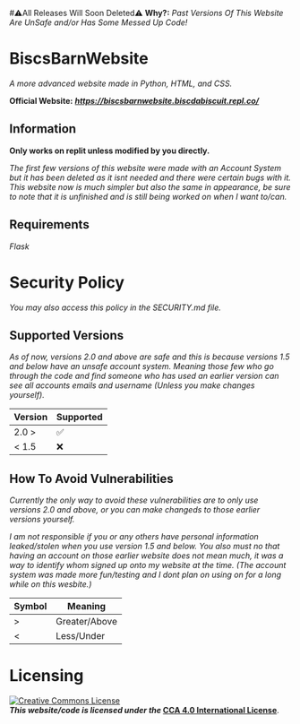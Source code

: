 #⚠️All Releases Will Soon Deleted⚠️
**Why?:** *Past Versions Of This Website Are UnSafe and/or Has Some Messed Up Code!*

# BiscsBarnWebsite
*A more advanced website made in Python, HTML, and CSS.*

**Official Website:** __*https://biscsbarnwebsite.biscdabiscuit.repl.co/*__ 

## Information
**Only works on replit unless modified by you directly.**

*The first few versions of this website were made with an Account System but it has been deleted as it isnt needed and there were certain bugs with it.
This website now is much simpler but also the same in appearance, be sure to note that it is unfinished and is still being worked on when I want to/can.*

## Requirements
*Flask*




# Security Policy

*You may also access this policy in the SECURITY.md file.*

## Supported Versions

*As of now, versions 2.0 and above are safe and this is because versions 1.5 and below have an unsafe account system. Meaning those few who go through the code and find someone who has used an earlier version can see all accounts emails and username (Unless you make changes yourself).*


| Version | Supported          |
| ------- | ------------------ |
| 2.0 >   | :white_check_mark: |
| < 1.5   | :x:                |

## How To Avoid Vulnerabilities

*Currently the only way to avoid these vulnerabilities are to only use versions 2.0 and above, or you can make changeds to those earlier versions yourself.*

*I am not responsible if you or any others have personal information leaked/stolen when you use version 1.5 and below. You also must no that having an account on those earlier website does not mean much, it was a way to identify whom signed up onto my website at the time. (The account system was made more fun/testing and I dont plan on using on for a long while on this wesbite.)*

| Symbol  | Meaning            |
| ------- | ------------------ |
| >       | Greater/Above      |
| <       | Less/Under         |

# Licensing 

<a rel="license" href="http://creativecommons.org/licenses/by/4.0/"><img alt="Creative Commons License" style="border-width:0" src="https://i.creativecommons.org/l/by/4.0/88x31.png" /></a><br /><strong><i>This website/code is licensed under the </i></strong><a rel="license" href="http://creativecommons.org/licenses/by/4.0/"><strong>CCA 4.0 International License</strong></a>.</footer>
